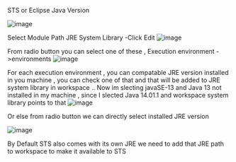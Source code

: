 STS or Eclipse Java Version

 ![image](https://github.com/user-attachments/assets/9a798e4e-8e78-40de-9c17-a270b798a364)


Select Module Path JRE System Library -Click Edit
![image](https://github.com/user-attachments/assets/dd1b9129-3ab1-4435-8e72-baa75cff73ef)

 

From radio button you can select one of these , Execution environment ->environments
![image](https://github.com/user-attachments/assets/d9ecddc6-d610-44d1-998e-ec265f3776d3)

 
For each execution environment , you can compatable JRE version installed in you machine , you can check one of that and that will be added to JRE system library in workspace .. Now im slecting javaSE-13 and Java 13 not installed in my machine , since I slected Java 14.01.1 and workspace system library points to that
 ![image](https://github.com/user-attachments/assets/508fafa8-bbb7-49f2-8cb9-a7edbbd0e821)


Or else from radio button we can directly select  installed JRE version  

![image](https://github.com/user-attachments/assets/df6acd9b-0c89-44c9-a9c4-1dd4afd5177c)

By Default STS also comes with its own JRE we need to add that JRE path to workspace to make it available to STS

